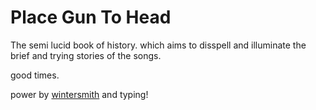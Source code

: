 # Place Gun To Head
The semi lucid book of history. which aims to disspell and illuminate the brief and trying stories of the songs.

good times.

power by [wintersmith](https://github.com/jnordberg/wintersmith)
and
typing!
